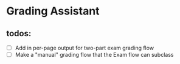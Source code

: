 # Grading Assistant

## todos:

- [ ] Add in per-page output for two-part exam grading flow
- [ ] Make a "manual" grading flow that the Exam flow can subclass